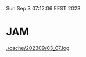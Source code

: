 Sun Sep  3 07:12:06 EEST 2023
# JAM
<a href='./cache/202309/03_07.log'>./cache/202309/03_07.log</a>
